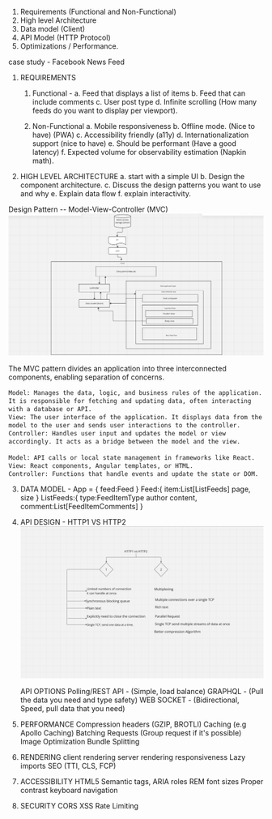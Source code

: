 <!-- System Design -->

1. Requirements (Functional and Non-Functional)
2. High level Architecture
3. Data model (Client)
4. API Model (HTTP Protocol)
5. Optimizations / Performance.

case study - Facebook News Feed

1. REQUIREMENTS

   1. Functional -
      a. Feed that displays a list of items
      b. Feed that can include comments
      c. User post type
      d. Infinite scrolling (How many feeds do you want to display per viewport).

   2. Non-Functional
      a. Mobile responsiveness
      b. Offline mode. (Nice to have) (PWA)
      c. Accessibility friendly (a11y)
      d. Internationalization support (nice to have)
      e. Should be performant (Have a good latency)
      f. Expected volume for observability estimation (Napkin math).

2. HIGH LEVEL ARCHITECTURE
   a. start with a simple UI
   b. Design the component architecture.
   c. Discuss the design patterns you want to use and why
   e. Explain data flow
   f. explain interactivity.

Design Pattern -- Model-View-Controller (MVC)
![screenshot](/Assets/Screenshot%202024-12-23%20at%2008.48.30.png)

The MVC pattern divides an application into three interconnected components, enabling separation of concerns.

    Model: Manages the data, logic, and business rules of the application. It is responsible for fetching and updating data, often interacting with a database or API.
    View: The user interface of the application. It displays data from the model to the user and sends user interactions to the controller.
    Controller: Handles user input and updates the model or view accordingly. It acts as a bridge between the model and the view.

    Model: API calls or local state management in frameworks like React.
    View: React components, Angular templates, or HTML.
    Controller: Functions that handle events and update the state or DOM.

3. DATA MODEL - App = {
   feed:Feed
   }
   Feed:{
   item:List[ListFeeds]
   page,
   size
   }
   ListFeeds:{
   type:FeedItemType
   author
   content,
   comment:List[FeedItemComments]
   }

4. API DESIGN - HTTP1 VS HTTP2
   ![screenshot](/Assets/Screenshot%202024-12-23%20at%2010.25.54.png)

   API OPTIONS
   Polling/REST API - (Simple, load balance)
   GRAPHQL - (Pull the data you need and type safety)
   WEB SOCKET - (Bidirectional, Speed, pull data that you need)

5. PERFORMANCE
   Compression headers (GZIP, BROTLI)
   Caching (e.g Apollo Caching)
   Batching Requests (Group request if it's possible)
   Image Optimization
   Bundle Splitting

6. RENDERING
   client rendering
   server rendering
   responsiveness
   Lazy imports
   SEO (TTI, CLS, FCP)

7. ACCESSIBILITY
   HTML5 Semantic tags,
   ARIA roles
   REM font sizes
   Proper contrast
   keyboard navigation

8. SECURITY
   CORS
   XSS
   Rate Limiting
